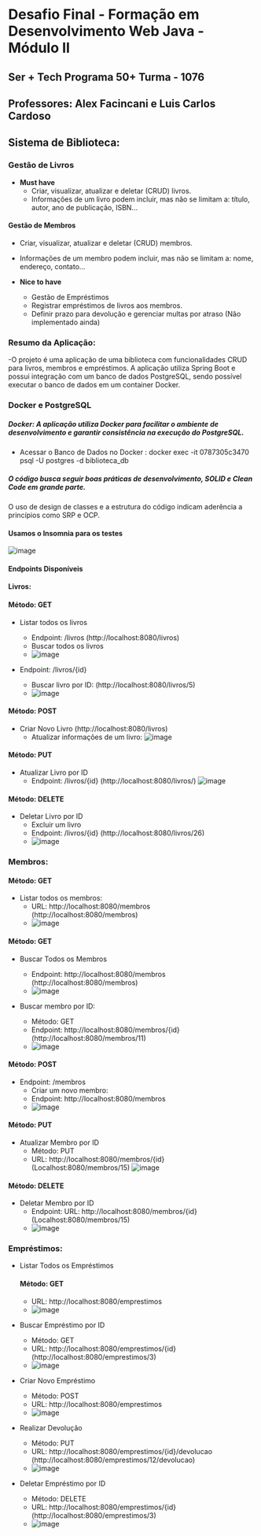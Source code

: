 # Desafio Final - Formação em Desenvolvimento Web Java - Módulo II
## Ser + Tech Programa 50+ Turma - 1076
## Professores: Alex Facincani e Luis Carlos Cardoso

## Sistema de Biblioteca:

### Gestão de Livros
- **Must have**
  - Criar, visualizar, atualizar e deletar (CRUD) livros.
  - Informações de um livro podem incluir, mas não se limitam a: título, autor, ano de publicação, ISBN...

#### Gestão de Membros
- Criar, visualizar, atualizar e deletar (CRUD) membros.
- Informações de um membro podem incluir, mas não se limitam a: nome, endereço, contato...

- **Nice to have**
  - Gestão de Empréstimos
  - Registrar empréstimos de livros aos membros.
  - Definir prazo para devolução e gerenciar multas por atraso (Não implementado ainda)

### Resumo da Aplicação:
-O projeto é uma aplicação de uma biblioteca com funcionalidades CRUD para livros, membros e empréstimos. 
A aplicação utiliza Spring Boot e possui integração com um banco de dados PostgreSQL, sendo possível executar o banco de dados em um container Docker.
### Docker e PostgreSQL
##### Docker: A aplicação utiliza Docker para facilitar o ambiente de desenvolvimento e garantir consistência na execução do PostgreSQL.
 - Acessar o Banco de Dados no Docker : docker exec -it 0787305c3470 psql -U postgres -d biblioteca_db

##### O código busca seguir  boas práticas de desenvolvimento, SOLID e Clean Code em grande parte. 
O uso de design de classes e a estrutura do código indicam aderência a princípios como SRP e OCP.
#### Usamos o Insomnia para os testes

![image](https://github.com/teofilonicolau/com_biblioteca_ada/assets/97030160/e0c9a6b2-5588-45ab-9327-de7c921a7946)


#### Endpoints Disponíveis

#### Livros:

#### Método: GET
- Listar todos os livros
  - Endpoint: /livros (http://localhost:8080/livros)
  - Buscar todos os livros
  - ![image](https://github.com/teofilonicolau/com_biblioteca_ada/assets/97030160/65462642-062d-4ee5-aef5-a9c14842fe94)

- Endpoint: /livros/{id}
  - Buscar livro por ID: (http://localhost:8080/livros/5)
  - ![image](https://github.com/teofilonicolau/com_biblioteca_ada/assets/97030160/747eeaa8-e349-47f8-9505-fcc1825f01cd)

#### Método: POST
- Criar Novo Livro (http://localhost:8080/livros)
  - Atualizar informações de um livro:
  ![image](https://github.com/teofilonicolau/com_biblioteca_ada/assets/97030160/448d0808-3cf6-4f7c-8b1b-a1578c09fec8)

#### Método: PUT
- Atualizar Livro por ID
  - Endpoint: /livros/{id} (http://localhost:8080/livros/)
  ![image](https://github.com/teofilonicolau/com_biblioteca_ada/assets/97030160/d1361145-e3dd-4d9d-b794-c9bb16860d33)

#### Método: DELETE
- Deletar Livro por ID
  - Excluir um livro
  - Endpoint: /livros/{id} (http://localhost:8080/livros/26)
  - ![image](https://github.com/teofilonicolau/com_biblioteca_ada/assets/97030160/a727eb13-3747-4743-9cd2-699058b06808)

### Membros:

#### Método: GET
- Listar todos os membros:
  - URL: http://localhost:8080/membros (http://localhost:8080/membros)
  - ![image](https://github.com/teofilonicolau/com_biblioteca_ada/assets/97030160/d4fcb8f4-4185-4729-a8d3-c9653594d524)

#### Método: GET
- Buscar Todos os Membros
  - Endpoint: http://localhost:8080/membros (http://localhost:8080/membros)
  - ![image](https://github.com/teofilonicolau/com_biblioteca_ada/assets/97030160/c6225902-1685-4a13-904f-97a64378d159)

- Buscar membro por ID:
  - Método: GET
  - Endpoint: http://localhost:8080/membros/{id} (http://localhost:8080/membros/11)
  - ![image](https://github.com/teofilonicolau/com_biblioteca_ada/assets/97030160/4654ce76-6c9d-476c-aeb3-c51126493b44)

#### Método: POST
- Endpoint: /membros
  - Criar um novo membro:
  - Endpoint: http://localhost:8080/membros
  - ![image](https://github.com/teofilonicolau/com_biblioteca_ada/assets/97030160/aa0d103f-b29f-4fd0-bc96-e162bc3731f6)

#### Método: PUT
- Atualizar Membro por ID
  - Método: PUT
  - URL: http://localhost:8080/membros/{id} (Localhost:8080/membros/15)
  ![image](https://github.com/teofilonicolau/com_biblioteca_ada/assets/97030160/ff92efa5-617b-439f-afc2-49bec2806574)

#### Método: DELETE
- Deletar Membro por ID
  - Endpoint: URL: http://localhost:8080/membros/{id} (Localhost:8080/membros/15)
  - ![image](https://github.com/teofilonicolau/com_biblioteca_ada/assets/97030160/de695124-2f3e-47ea-9238-71427f5a6f86)

### Empréstimos:

- Listar Todos os Empréstimos
  #### Método: GET
  - URL: http://localhost:8080/emprestimos
  - ![image](https://github.com/teofilonicolau/com_biblioteca_ada/assets/97030160/341c4422-9e03-40c6-8abb-82d95e0eb9f7)

- Buscar Empréstimo por ID
  - Método: GET
  - URL: http://localhost:8080/emprestimos/{id} (http://localhost:8080/emprestimos/3)
  - ![image](https://github.com/teofilonicolau/com_biblioteca_ada/assets/97030160/1d1510a5-956e-478f-93c1-1d1836d6aee8)

- Criar Novo Empréstimo
  - Método: POST
  - URL: http://localhost:8080/emprestimos
  - ![image](https://github.com/teofilonicolau/com_biblioteca_ada/assets/97030160/f321c12a-6f31-4198-8fd8-8733e2f089dc)

- Realizar Devolução
  - Método: PUT
  - URL: http://localhost:8080/emprestimos/{id}/devolucao (http://localhost:8080/emprestimos/12/devolucao)
  - ![image](https://github.com/teofilonicolau/com_biblioteca_ada/assets/97030160/f46ff1cc-45a4-454b-b7ac-4eeaff712035)

- Deletar Empréstimo por ID
  - Método: DELETE
  - URL: http://localhost:8080/emprestimos/{id} (http://localhost:8080/emprestimos/3)
  - ![image](https://github.com/teofilonicolau/com_biblioteca_ada/assets/97030160/fb6764b1-e908-474d-a974-34b8415359fa)
